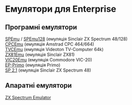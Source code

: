 # Емулятори для Enterprise

## Програмні емулятори
[SPEmu](se-spemu.md) / [SPEmu128](se-spemu.md) (емуляція Sinclair ZX Spectrum 48/128)  
[CPCEmu](se-cpcemu.md) (емуляція Amstrad CPC 464/664)  
[TVCEmu](se-tvcemu.md) (емуляція Videoton TV-Computer 64k)  
[ZX81Emu](se-zx81emu.md) (емуляція Sinclair ZX81)  
[VIC20Emu](se-vic20emu.md) (емуляція Commodore VIC-20)  
[EP-Primo](se-primo.md) (емуляція Primo)  
[SP 2.1](se-sp21.md) (емуляція Sinclair ZX Spectrum 48)  


## Апаратні емулятори
[ZX Spectrum Emulator](../hardware/he-zxemu.md)  
